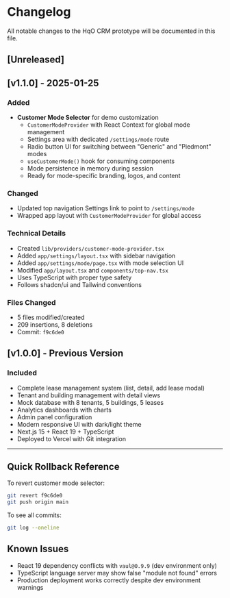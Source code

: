 # Changelog

All notable changes to the HqO CRM prototype will be documented in this file.

## [Unreleased]

## [v1.1.0] - 2025-01-25

### Added
- **Customer Mode Selector** for demo customization
  - `CustomerModeProvider` with React Context for global mode management
  - Settings area with dedicated `/settings/mode` route
  - Radio button UI for switching between "Generic" and "Piedmont" modes
  - `useCustomerMode()` hook for consuming components
  - Mode persistence in memory during session
  - Ready for mode-specific branding, logos, and content

### Changed
- Updated top navigation Settings link to point to `/settings/mode`
- Wrapped app layout with `CustomerModeProvider` for global access

### Technical Details
- Created `lib/providers/customer-mode-provider.tsx`
- Added `app/settings/layout.tsx` with sidebar navigation
- Added `app/settings/mode/page.tsx` with mode selection UI
- Modified `app/layout.tsx` and `components/top-nav.tsx`
- Uses TypeScript with proper type safety
- Follows shadcn/ui and Tailwind conventions

### Files Changed
- 5 files modified/created
- 209 insertions, 8 deletions
- Commit: `f9c6de0`

## [v1.0.0] - Previous Version

### Included
- Complete lease management system (list, detail, add lease modal)
- Tenant and building management with detail views
- Mock database with 8 tenants, 5 buildings, 5 leases
- Analytics dashboards with charts
- Admin panel configuration
- Modern responsive UI with dark/light theme
- Next.js 15 + React 19 + TypeScript
- Deployed to Vercel with Git integration

---

## Quick Rollback Reference

To revert customer mode selector:
```bash
git revert f9c6de0
git push origin main
```

To see all commits:
```bash
git log --oneline
```

## Known Issues

- React 19 dependency conflicts with `vaul@0.9.9` (dev environment only)
- TypeScript language server may show false "module not found" errors
- Production deployment works correctly despite dev environment warnings 